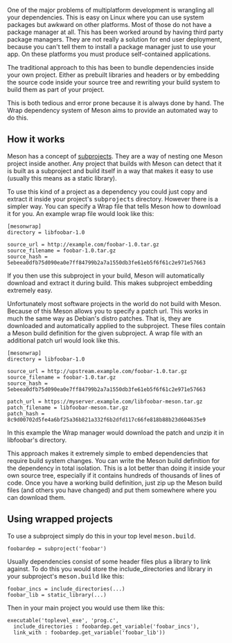 One of the major problems of multiplatform development is wrangling all your dependencies. This is easy on Linux where you can use system packages but awkward on other platforms. Most of those do not have a package manager at all. This has been worked around by having third party package managers. They are not really a solution for end user deployment, because you can't tell them to install a package manager just to use your app. On these platforms you must produce self-contained applications.

The traditional approach to this has been to bundle dependencies inside your own project. Either as prebuilt libraries and headers or by embedding the source code inside your source tree and rewriting your build system to build them as part of your project.

This is both tedious and error prone because it is always done by hand. The Wrap dependency system of Meson aims to provide an automated way to do this.

## How it works

Meson has a concept of [subprojects](Subprojects). They are a way of nesting one Meson project inside another. Any project that builds with Meson can detect that it is built as a subproject and build itself in a way that makes it easy to use (usually this means as a static library).

To use this kind of a project as a dependency you could just copy and extract it inside your project's <tt>subprojects</tt> directory. However there is a simpler way. You can specify a Wrap file that tells Meson how to download it for you. An example wrap file would look like this:

    [mesonwrap]
    directory = libfoobar-1.0

    source_url = http://example.com/foobar-1.0.tar.gz
    source_filename = foobar-1.0.tar.gz
    source_hash = 5ebeea0dfb75d090ea0e7ff84799b2a7a1550db3fe61eb5f6f61c2e971e57663

If you then use this subproject in your build, Meson will automatically download and extract it during build. This makes subproject embedding extremely easy.

Unfortunately most software projects in the world do not build with Meson. Because of this Meson allows you to specify a patch url. This works in much the same way as Debian's distro patches. That is, they are downloaded and automatically applied to the subproject. These files contain a Meson build definition for the given subproject. A wrap file with an additional patch url would look like this.

    [mesonwrap]
    directory = libfoobar-1.0

    source_url = http://upstream.example.com/foobar-1.0.tar.gz
    source_filename = foobar-1.0.tar.gz
    source_hash = 5ebeea0dfb75d090ea0e7ff84799b2a7a1550db3fe61eb5f6f61c2e971e57663

    patch_url = https://myserver.example.com/libfoobar-meson.tar.gz
    patch_filename = libfoobar-meson.tar.gz
    patch_hash = 8c9d00702d5fe4a6bf25a36b821a332f6b2dfd117c66fe818b88b23d604635e9

In this example the Wrap manager would download the patch and unzip it in libfoobar's directory.

This approach makes it extremely simple to embed dependencies that require build system changes. You can write the Meson build definition for the dependency in total isolation. This is a lot better than doing it inside your own source tree, especially if it contains hundreds of thousands of lines of code. Once you have a working build definition, just zip up the Meson build files (and others you have changed) and put them somewhere where you can download them.

## Using wrapped projects

To use a subproject simply do this in your top level <tt>meson.build</tt>.

    foobardep = subproject('foobar')

Usually dependencies consist of some header files plus a library to link against. To do this you would store the include_directories and library in your subproject's <tt>meson.build</tt> like this:

    foobar_incs = include_directories(...)
    foobar_lib = static_library(...)

Then in your main project you would use them like this:

    executable('toplevel_exe', 'prog.c',
      include_directories : foobardep.get_variable('foobar_incs'),
      link_with : foobardep.get_variable('foobar_lib'))


